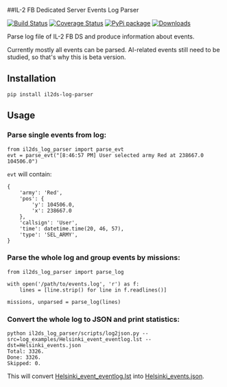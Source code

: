 ##IL-2 FB Dedicated Server Events Log Parser

[![Build Status](https://travis-ci.org/IL2HorusTeam/il2ds-log-parser.png?branch=master)](https://travis-ci.org/IL2HorusTeam/il2ds-log-parser)
[![Coverage Status](https://coveralls.io/repos/IL2HorusTeam/il2ds-log-parser/badge.png)](https://coveralls.io/r/IL2HorusTeam/il2ds-log-parser)
[![PyPi package](https://badge.fury.io/py/il2ds-log-parser.png)](http://badge.fury.io/py/il2ds-log-parser/)
[![Downloads](https://pypip.in/d/il2ds-log-parser/badge.png)](https://crate.io/packages/il2ds-log-parser/)

Parse log file of IL-2 FB DS and produce information about events.

Currently mostly all events can be parsed. AI-related events still need to be
studied, so that's why this is beta version.

Installation
------------

    pip install il2ds-log-parser

Usage
-----

### Parse single events from log:

    from il2ds_log_parser import parse_evt
    evt = parse_evt("[8:46:57 PM] User selected army Red at 238667.0 104506.0")

`evt` will contain:

    {
        'army': 'Red',
        'pos': {
            'y': 104506.0,
            'x': 238667.0
        },
        'callsign': 'User',
        'time': datetime.time(20, 46, 57),
        'type': 'SEL_ARMY',
    }

### Parse the whole log and group events by missions:

    from il2ds_log_parser import parse_log

    with open('/path/to/events.log', 'r') as f:
        lines = [line.strip() for line in f.readlines()]

    missions, unparsed = parse_log(lines)

### Convert the whole log to JSON and print statistics:

    python il2ds_log_parser/scripts/log2json.py --src=log_examples/Helsinki_event_eventlog.lst --dst=Helsinki_events.json
    Total: 3326.
    Done: 3326.
    Skipped: 0.

This will convert [Helsinki_event_eventlog.lst](log_examples/Helsinki_event_eventlog.lst) into [Helsinki_events.json](https://www.dropbox.com/s/3irqjk5p0jxf9yy/Helsinki_events.json).
